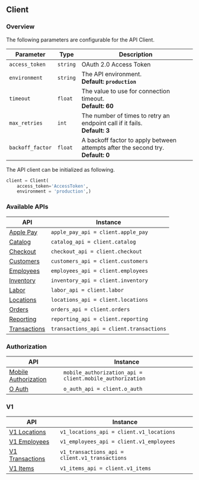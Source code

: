 ## Client

### Overview

The following parameters are configurable for the API Client.

| Parameter | Type | Description |
|  --- | --- | --- |
| `access_token` | `string` | OAuth 2.0 Access Token |
| `environment` | `string` | The API environment. <br> **Default: `production`** |
| `timeout` | `float` | The value to use for connection timeout. <br> **Default: 60** |
| `max_retries` | `int` | The number of times to retry an endpoint call if it fails. <br> **Default: 3** |
| `backoff_factor` | `float` | A backoff factor to apply between attempts after the second try. <br> **Default: 0** |

The API client can be initialized as following.

```python
client = Client(
    access_token='AccessToken',
    environment = 'production',)
```

### Available APIs

| API | Instance |
| --- | --- |
| [Apple Pay](apple-pay.md) | ```apple_pay_api = client.apple_pay``` |
| [Catalog](catalog.md) | ```catalog_api = client.catalog``` |
| [Checkout](checkout.md) | ```checkout_api = client.checkout``` |
| [Customers](customers.md) | ```customers_api = client.customers``` |
| [Employees](employees.md) | ```employees_api = client.employees``` |
| [Inventory](inventory.md) | ```inventory_api = client.inventory``` |
| [Labor](labor.md) | ```labor_api = client.labor``` |
| [Locations](locations.md) | ```locations_api = client.locations``` |
| [Orders](orders.md) | ```orders_api = client.orders``` |
| [Reporting](reporting.md) | ```reporting_api = client.reporting``` |
| [Transactions](transactions.md) | ```transactions_api = client.transactions``` |

### Authorization

| API | Instance |
| --- | --- |
| [Mobile Authorization](mobile-authorization.md) | ```mobile_authorization_api = client.mobile_authorization``` |
| [O Auth](o-auth.md) | ```o_auth_api = client.o_auth``` |

### V1

| API | Instance |
| --- | --- |
| [V1 Locations](v1-locations.md) | ```v1_locations_api = client.v1_locations``` |
| [V1 Employees](v1-employees.md) | ```v1_employees_api = client.v1_employees``` |
| [V1 Transactions](v1-transactions.md) |  ```v1_transactions_api = client.v1_transactions``` |
| [V1 Items](v1-items.md) | ```v1_items_api = client.v1_items``` |
